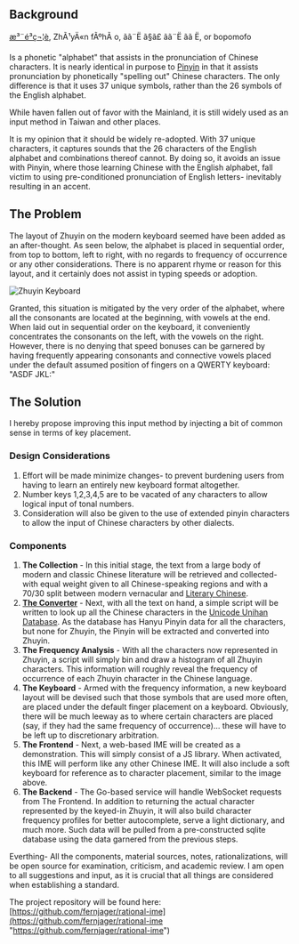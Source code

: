 **Background**
---------------

[æ³¨é³ç¬¦è](http://en.wikipedia.org/wiki/Zhuyin ""), ZhÃ¹yÄ«n fÃºhÃ o, ãã¨Ë ã§ã£ ãã¨Ë ãã Ë, or bopomofo

Is a phonetic "alphabet" that assists in the pronunciation of Chinese characters. It is nearly identical in purpose to [Pinyin](http://en.wikipedia.org/wiki/Pinyin "Pinyin") in that it assists pronunciation by phonetically "spelling out" Chinese characters. The only difference is that it uses 37 unique symbols, rather than the 26 symbols of the English alphabet.

While haven fallen out of favor with the Mainland, it is still widely used as an input method in Taiwan and other places.

It is my opinion that it should be widely re-adopted. With 37 unique characters, it captures sounds that the 26 characters of the English alphabet and combinations thereof cannot. By doing so, it avoids an issue with Pinyin, where those learning Chinese with the English alphabet, fall victim to using pre-conditioned pronunciation of English letters- inevitably resulting in an accent. 



**The Problem**
---------------
The layout of Zhuyin on the modern keyboard seemed have been added as an after-thought. As seen below, the alphabet is placed in sequential order, from top to bottom, left to right, with no regards to frequency of occurrence or any other considerations. There is no apparent rhyme or reason for this layout, and it certainly does not assist in typing speeds or adoption. 


![Zhuyin Keyboard](http://upload.wikimedia.org/wikipedia/commons/f/fa/Keyboard_layout_Zhuyin.svg "Zhuyin Keyboard")



Granted, this situation is mitigated by the very order of the alphabet, where all the consonants are located at the beginning, with vowels
at the end. When laid out in sequential order on the keyboard, it conveniently concentrates the consonants on the left, with the vowels on the right. However, there is no denying that speed bonuses can be garnered by having frequently appearing consonants and connective vowels placed under the default assumed position of fingers on a QWERTY keyboard: "ASDF JKL:"



**The Solution**
---------------

I hereby propose improving this input method by injecting a bit of common sense in terms of key placement.

### Design Considerations
1. Effort will be made minimize changes- to prevent burdening users from having to learn an entirely new keyboard format altogether.
2. Number keys 1,2,3,4,5 are to be vacated of any characters to allow logical input of tonal numbers.
3. Consideration will also be given to the use of extended pinyin characters to allow the input of Chinese characters by other dialects.

### Components
1. **The Collection** - In this initial stage, the text from a large body of modern and classic Chinese literature will be retrieved and collected- with equal weight given to all Chinese-speaking regions and with a 70/30 split between modern vernacular and [Literary Chinese](http://en.wikipedia.org/wiki/Classical_Chinese "Literary Chinese").
2. **[The Converter](https://blog.robertjchen.net/post-5/pinyin--%3E-zhuyin-conversion "")** - Next, with all the text on hand, a simple script will be written to look up all the Chinese characters in the [Unicode Unihan Database](http://www.unicode.org/charts/unihan.html "Unicode Unihan Database"). As the database has Hanyu Pinyin data for all the characters, but none for Zhuyin, the Pinyin will be extracted and converted into Zhuyin.
3. **The Frequency Analysis** - With all the characters now represented in Zhuyin, a script will simply bin and draw a histogram of all Zhuyin characters. This information will roughly reveal the frequency of occurrence of each Zhuyin character in the Chinese language.
4. **The Keyboard** - Armed with the frequency information, a new keyboard layout will be devised such that those symbols that are used more often, are placed under the default finger placement on a keyboard. Obviously, there will be much leeway as to where certain characters are placed (say, if they had the same frequency of occurrence)... these will have to be left up to discretionary arbitration.
5. **The Frontend** - Next, a web-based IME will be created as a demonstration. This will simply consist of a JS library. When activated, this IME will perform like any other Chinese IME. It will also include a soft keyboard for reference as to character placement, similar to the image above.
6. **The Backend** - The Go-based service will handle WebSocket requests from The Frontend. In addition to returning the actual character represented by the keyed-in Zhuyin, it will also build character frequency profiles for better autocomplete, serve a light dictionary, and much more. Such data will be pulled from a pre-constructed sqlite database using the data garnered from the previous steps.

Everthing- All the components, material sources, notes, rationalizations, will be open source for examination, criticism, and academic review. I am open to all suggestions and input, as it is crucial that all things are considered when establishing a standard.

The project repository will be found here: [https://github.com/fernjager/rational-ime](https://github.com/fernjager/rational-ime "https://github.com/fernjager/rational-ime")
